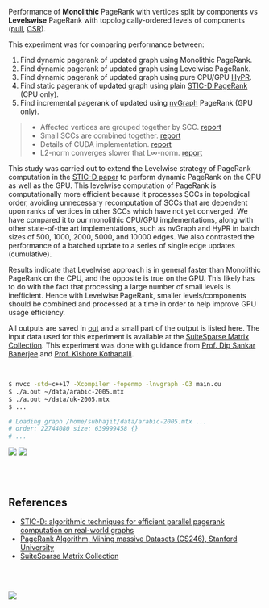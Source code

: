 Performance of **Monolithic** PageRank with vertices split by components
vs **Levelswise** PageRank with topologically-ordered levels of components
([pull], [CSR]).

This experiment was for comparing performance between:
1. Find dynamic pagerank of updated graph using Monolithic PageRank.
2. Find dynamic pagerank of updated graph using Levelwise PageRank.
3. Find dynamic pagerank of updated graph using pure CPU/GPU [HyPR].
4. Find static pagerank of updated graph using plain [STIC-D PageRank] (CPU only).
5. Find incremental pagerank of updated using [nvGraph] PageRank (GPU only).

> - Affected vertices are grouped together by SCC. [report][r1]
> - Small SCCs are combined together. [report][r1]
> - Details of CUDA implementation. [report][r2]
> - L2-norm converges slower that L∞-norm. [report][r3]

[r1]: https://gist.github.com/wolfram77/12e5a19ff081b2e3280d04331a9976ca
[r2]: https://gist.github.com/wolfram77/4ef16ab9699ac03a617b8731dd240e1f
[r3]: https://gist.github.com/wolfram77/6dc740392d2f4e713fafdaea4ec1eba2


This study was carried out to extend the Levelwise strategy of PageRank computation in the [STIC-D paper] to perform dynamic PageRank on the CPU as well as the GPU. This levelwise computation of PageRank is computationally more efficient because it processes SCCs in topological order, avoiding unnecessary recomputation of SCCs that are dependent upon ranks of vertices in other SCCs which have not yet converged. We have compared it to our monolithic CPU/GPU implementations, along with other state-of-the art implementations, such as nvGraph and HyPR in batch sizes of 500, 1000, 2000, 5000, and 10000 edges. We also contrasted the performance of a batched update to a series of single edge updates (cumulative).

Results indicate that Levelwise approach is in general faster than Monolithic PageRank on the CPU, and the opposite is true on the GPU. This likely has to do with the fact that processing a large number of small levels is inefficient. Hence with Levelwise PageRank, smaller levels/components should be combined and processed at a time in order to help improve GPU usage efficiency.

All outputs are saved in [out](out/) and a small part of the output is listed
here. The input data used for this experiment is available at the
[SuiteSparse Matrix Collection]. This experiment was done with guidance
from [Prof. Dip Sankar Banerjee] and [Prof. Kishore Kothapalli].

<br>

```bash
$ nvcc -std=c++17 -Xcompiler -fopenmp -lnvgraph -O3 main.cu
$ ./a.out ~/data/arabic-2005.mtx
$ ./a.out ~/data/uk-2005.mtx
$ ...

# Loading graph /home/subhajit/data/arabic-2005.mtx ...
# order: 22744080 size: 639999458 {}
# ...
```

![](https://i.imgur.com/P1mlTU5.png)
![](https://i.imgur.com/1XdHMjw.png)

<br>
<br>


## References

- [STIC-D: algorithmic techniques for efficient parallel pagerank computation on real-world graphs][STIC-D paper]
- [PageRank Algorithm, Mining massive Datasets (CS246), Stanford University][this lecture]
- [SuiteSparse Matrix Collection]

<br>
<br>

[![](https://i.imgur.com/89cRRdY.jpg)](https://www.youtube.com/watch?v=iMdq5_5eib0)

[Prof. Dip Sankar Banerjee]: https://sites.google.com/site/dipsankarban/
[Prof. Kishore Kothapalli]: https://www.iiit.ac.in/people/faculty/kkishore/
[SuiteSparse Matrix Collection]: https://suitesparse-collection-website.herokuapp.com
[STIC-D paper]: https://gist.github.com/wolfram77/bb09968cc0e592583c4b180243697d5a
[STIC-D PageRank]: https://gist.github.com/wolfram77/bb09968cc0e592583c4b180243697d5a
[HyPR]: https://gist.github.com/wolfram77/50224c1bf5585a719b1c87113e95d074
[nvGraph]: https://github.com/rapidsai/nvgraph
[pull]: https://github.com/puzzlef/pagerank-push-vs-pull
[CSR]: https://github.com/puzzlef/pagerank-class-vs-csr
[this lecture]: https://www.youtube.com/watch?v=ke9g8hB0MEo
[puzzlef]: https://puzzlef.github.io
